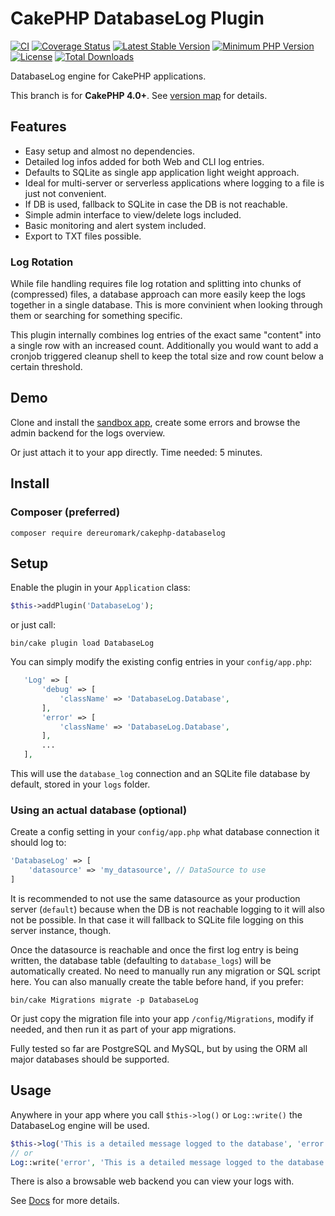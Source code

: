 #  CakePHP DatabaseLog Plugin

[![CI](https://github.com/dereuromark/CakePHP-DatabaseLog/workflows/CI/badge.svg?branch=master)](https://github.com/dereuromark/CakePHP-DatabaseLog/actions?query=workflow%3ACI+branch%3Amaster)
[![Coverage Status](https://img.shields.io/codecov/c/github/dereuromark/CakePHP-DatabaseLog/master.svg)](https://codecov.io/github/dereuromark/CakePHP-DatabaseLog?branch=master)
[![Latest Stable Version](https://poser.pugx.org/dereuromark/CakePHP-DatabaseLog/v/stable.svg)](https://packagist.org/packages/dereuromark/CakePHP-DatabaseLog)
[![Minimum PHP Version](https://img.shields.io/badge/php-%3E%3D%207.2-8892BF.svg)](https://php.net/)
[![License](https://poser.pugx.org/dereuromark/CakePHP-DatabaseLog/license.png)](https://packagist.org/packages/dereuromark/CakePHP-DatabaseLog)
[![Total Downloads](https://poser.pugx.org/dereuromark/CakePHP-DatabaseLog/d/total.png)](https://packagist.org/packages/dereuromark/CakePHP-DatabaseLog)

DatabaseLog engine for CakePHP applications.

This branch is for **CakePHP 4.0+**. See [version map](https://github.com/dereuromark/CakePHP-DatabaseLog/wiki#cakephp-version-map) for details.

## Features

- Easy setup and almost no dependencies.
- Detailed log infos added for both Web and CLI log entries.
- Defaults to SQLite as single app application light weight approach.
- Ideal for multi-server or serverless applications where logging to a file is just not convenient.
- If DB is used, fallback to SQLite in case the DB is not reachable.
- Simple admin interface to view/delete logs included.
- Basic monitoring and alert system included.
- Export to TXT files possible.

### Log Rotation
While file handling requires file log rotation and splitting into chunks of (compressed) files, a database approach can more easily keep the logs together in a single database. This is more convinient when looking through them or searching for something specific.

This plugin internally combines log entries of the exact same "content" into a single row with an increased count.
Additionally you would want to add a cronjob triggered cleanup shell to keep the total size and row count below a certain threshold.

## Demo
Clone and install the [sandbox app](https://github.com/dereuromark/cakephp-sandbox), create some errors and browse the admin backend for the logs overview.

Or just attach it to your app directly. Time needed: 5 minutes.

## Install

### Composer (preferred)
```
composer require dereuromark/cakephp-databaselog
```

## Setup
Enable the plugin in your `Application` class:
 ```php
$this->addPlugin('DatabaseLog');
 ```
or just call:
```
bin/cake plugin load DatabaseLog
```

You can simply modify the existing config entries in your `config/app.php`:
 ```php
	'Log' => [
		'debug' => [
			'className' => 'DatabaseLog.Database',
		],
		'error' => [
			'className' => 'DatabaseLog.Database',
		],
		...
	],
```
This will use the `database_log` connection and an SQLite file database by default, stored in your `logs` folder.

### Using an actual database (optional)
Create a config setting in your `config/app.php` what database connection it should log to:
```php
'DatabaseLog' => [
	'datasource' => 'my_datasource', // DataSource to use
]
```
It is recommended to not use the same datasource as your production server (`default`) because when the DB is not reachable logging to it will
also not be possible. In that case it will fallback to SQLite file logging on this server instance, though.

Once the datasource is reachable and once the first log entry is being written, the database table (defaulting to `database_logs`) will be automatically
created. No need to manually run any migration or SQL script here.
You can also manually create the table before hand, if you prefer:
```
bin/cake Migrations migrate -p DatabaseLog
```
Or just copy the migration file into your app `/config/Migrations`, modify if needed, and then run it as part of your app migrations.

Fully tested so far are PostgreSQL and MySQL, but by using the ORM all major databases should be supported.

## Usage

Anywhere in your app where you call `$this->log()` or `Log::write()` the DatabaseLog engine will be used.
```php
$this->log('This is a detailed message logged to the database', 'error');
// or
Log::write('error', 'This is a detailed message logged to the database');
```
There is also a browsable web backend you can view your logs with.

See [Docs](/docs) for more details.
